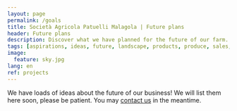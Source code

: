 ```yaml
---
layout: page
permalink: /goals
title: Società Agricola Patuelli Malagola | Future plans
header: Future plans
description: Discover what we have planned for the future of our farm.
tags: [aspirations, ideas, future, landscape, products, produce, sales, shop, hospitality, mobility, sustainability, bicycle, blog, Ravenna, Emilia-Romagna]
image:
  feature: sky.jpg
lang: en
ref: projects
---
```


We have loads of ideas about the future of our business! We will list them here soon, please be patient. You may [contact us](/contact) in the meantime.     

